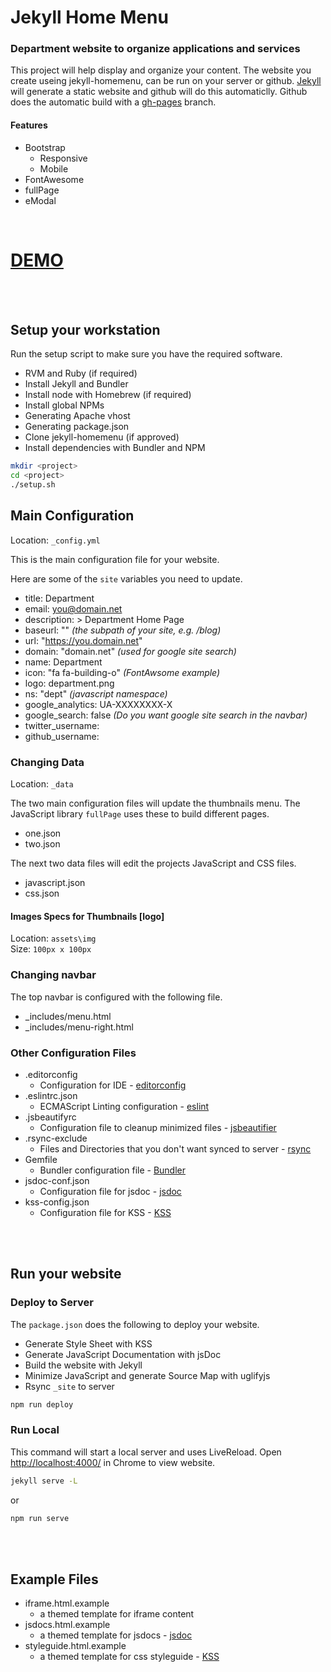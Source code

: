 # Jekyll Home Menu
### Department website to organize applications and services

This project will help display and organize your content. The website you create useing jekyll-homemenu, can be run on your server or github. [Jekyll](https://jekyllrb.com/) will generate a static website and github will do this automaticlly. Github does the automatic build with a [gh-pages](https://github.com/tlezotte/jekyll-homemenu/tree/gh-pages) branch.

#### Features
* Bootstrap
  * Responsive
  * Mobile
* FontAwesome
* fullPage
* eModal

<br>

# [DEMO](https://tlezotte.github.io/jekyll-homemenu)

<br>
<br>

## Setup your workstation
Run the setup script to make sure you have the required software.

* RVM and Ruby (if required)
* Install Jekyll and Bundler 
* Install node with Homebrew (if required)
* Install global NPMs
* Generating Apache vhost
* Generating package.json
* Clone jekyll-homemenu (if approved)
* Install dependencies with Bundler and NPM

```bash
mkdir <project>
cd <project>
./setup.sh
```

## Main Configuration
Location: `_config.yml`

This is the main configuration file for your website. 

Here are some of the `site` variables you need to update.
* title: Department
* email: you@domain.net
* description: > Department Home Page
* baseurl: "" _(the subpath of your site, e.g. /blog)_
* url: "https://you.domain.net"
* domain: "domain.net" _(used for google site search)_
* name: Department
* icon: "fa fa-building-o" _(FontAwsome example)_
* logo: department.png
* ns: "dept" _(javascript namespace)_
* google_analytics: UA-XXXXXXXX-X
* google_search: false _(Do you want google site search in the navbar)_
* twitter_username:
* github_username:

### Changing Data
Location: `_data`

The two main configuration files will update the thumbnails menu. The JavaScript library `fullPage` uses these to build different pages.

* one.json
* two.json

The next two data files will edit the projects JavaScript and CSS files.

* javascript.json
* css.json

#### Images Specs for Thumbnails [logo]
Location: `assets\img`  
Size: `100px x 100px`

### Changing navbar
The top navbar is configured with the following file.

* _includes/menu.html
* _includes/menu-right.html

### Other Configuration Files
* .editorconfig
  * Configuration for IDE - [editorconfig](http://editorconfig.org/)
* .eslintrc.json
  * ECMAScript Linting configuration - [eslint](https://eslint.org/)
* .jsbeautifyrc
  * Configuration file to cleanup minimized files - [jsbeautifier](http://jsbeautifier.org/)
* .rsync-exclude
  * Files and Directories that you don't want synced to server - [rsync](https://rsync.samba.org/)
* Gemfile
  * Bundler configuration file - [Bundler](http://bundler.io/)
* jsdoc-conf.json
  * Configuration file for jsdoc - [jsdoc](http://usejsdoc.org/)
* kss-config.json
  * Configuration file for KSS - [KSS](http://warpspire.com/kss/)

<br>
<br>

## Run your website
### Deploy to Server
The `package.json` does the following to deploy your website.

* Generate Style Sheet with KSS
* Generate JavaScript Documentation with jsDoc
* Build the website with Jekyll
* Minimize JavaScript and generate Source Map with uglifyjs
* Rsync `_site` to server

```bash
npm run deploy
```

### Run Local
This command will start a local server and uses LiveReload. Open [http://localhost:4000/](http://localhost:4000/) in Chrome to view website.

```bash
jekyll serve -L
```
or
```bash
npm run serve
```

<br>
<br>

## Example Files

* iframe.html.example
  * a themed template for iframe content
* jsdocs.html.example
  * a themed template for jsdocs - [jsdoc](http://usejsdoc.org/)
* styleguide.html.example
  * a themed template for css styleguide - [KSS](http://warpspire.com/kss/)
